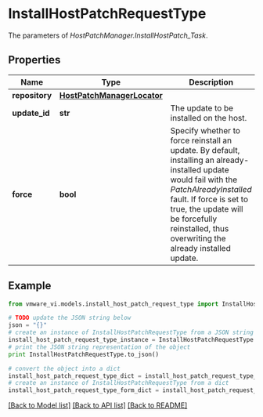 # InstallHostPatchRequestType

The parameters of *HostPatchManager.InstallHostPatch_Task*. 

## Properties
Name | Type | Description | Notes
------------ | ------------- | ------------- | -------------
**repository** | [**HostPatchManagerLocator**](HostPatchManagerLocator.md) |  | 
**update_id** | **str** | The update to be installed on the host.  | 
**force** | **bool** | Specify whether to force reinstall an update. By default, installing an already-installed update would fail with the *PatchAlreadyInstalled* fault. If force is set to true, the update will be forcefully reinstalled, thus overwriting the already installed update.  | [optional] 

## Example

```python
from vmware_vi.models.install_host_patch_request_type import InstallHostPatchRequestType

# TODO update the JSON string below
json = "{}"
# create an instance of InstallHostPatchRequestType from a JSON string
install_host_patch_request_type_instance = InstallHostPatchRequestType.from_json(json)
# print the JSON string representation of the object
print InstallHostPatchRequestType.to_json()

# convert the object into a dict
install_host_patch_request_type_dict = install_host_patch_request_type_instance.to_dict()
# create an instance of InstallHostPatchRequestType from a dict
install_host_patch_request_type_form_dict = install_host_patch_request_type.from_dict(install_host_patch_request_type_dict)
```
[[Back to Model list]](../README.md#documentation-for-models) [[Back to API list]](../README.md#documentation-for-api-endpoints) [[Back to README]](../README.md)


